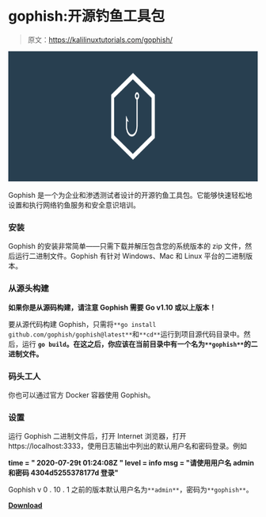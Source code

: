 # gophish:开源钓鱼工具包

> 原文：<https://kalilinuxtutorials.com/gophish/>

[![](img//ecea864e2154218183c31bb05135e5d0.png)](https://blogger.googleusercontent.com/img/b/R29vZ2xl/AVvXsEhuFsf2GslLtvNzepjO3IHwxX17RbcnEZcSs2Erb2YhAtjYVm1daRQcofm8npETp5BAiRReelhRD681-mG06aYJo9-w1L0MbvOnIuHiuB-rebkHBSb_VW7OIAbusAjObyAJs8atyJtbUNpTeIl3xUluDCdjrh_Dp5Ul5nJETl2uD502d2uHtd-34FbD/s728/logo%20(1).png)

Gophish 是一个为企业和渗透测试者设计的开源钓鱼工具包。它能够快速轻松地设置和执行网络钓鱼服务和安全意识培训。

### 安装

Gophish 的安装非常简单——只需下载并解压包含您的系统版本的 zip 文件，然后运行二进制文件。Gophish 有针对 Windows、Mac 和 Linux 平台的二进制版本。

### 从源头构建

**如果你是从源码构建，请注意 Gophish 需要 Go v1.10 或以上版本！**

要从源代码构建 Gophish，只需将`**go install github.com/gophish/gophish@latest**`和`**cd**`运行到项目源代码目录中。然后，运行 **`go build`。在这之后，你应该在当前目录中有一个名为`**gophish**`的二进制文件。**

### 码头工人

你也可以通过官方 Docker 容器使用 Gophish。

### 设置

运行 Gophish 二进制文件后，打开 Internet 浏览器，打开 https://localhost:3333，使用日志输出中列出的默认用户名和密码登录。例如

**time = " 2020-07-29t 01:24:08Z " level = info msg = "请使用用户名 admin 和密码 4304d5255378177d 登录"**

Gophish v 0 . 10 . 1 之前的版本默认用户名为`**admin**`，密码为`**gophish**`。

[**Download**](https://github.com/gophish/gophish)